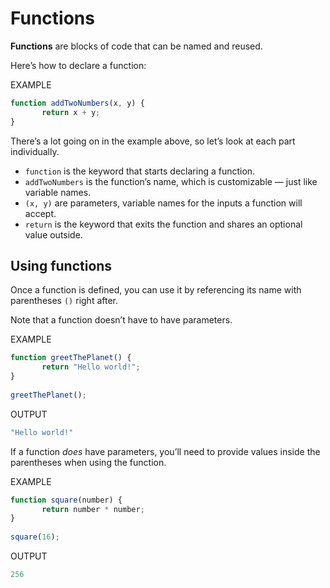 # Functions
**Functions** are blocks of code that can be named and reused.

Here’s how to declare a function:

EXAMPLE
```javascript
function addTwoNumbers(x, y) {
       return x + y;
}
```

There’s a lot going on in the example above, so let’s look at each part individually.
- `function` is the keyword that starts declaring a function.
- `addTwoNumbers` is the function’s name, which is customizable — just like variable names.
- `(x, y)` are parameters, variable names for the inputs a function will accept.
- `return` is the keyword that exits the function and shares an optional value outside.
 
## Using functions

Once a function is defined, you can use it by referencing its name with parentheses `()` right after.

Note that a function doesn’t have to have parameters.

EXAMPLE
```javascript
function greetThePlanet() {
       return "Hello world!";
}
​
greetThePlanet();
```

OUTPUT
```javascript
"Hello world!"
```

If a function _does_ have parameters, you’ll need to provide values inside the parentheses when using the function.

EXAMPLE
```javascript
function square(number) {
       return number * number;
}
​
square(16);
```
OUTPUT
```javascript
256
```